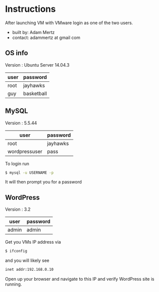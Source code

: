 # Instructions
After launching VM with VMware login as one of the two users.
- built by: Adam Mertz
- contact: adammertz at gmail com

## OS info
Version : Ubuntu Server 14.04.3

| **user** | **password** |
|----------|--------------|
| root     | jayhawks     |
| guy      | basketball   |

## MySQL
Version : 5.5.44

| **user**      | **password** |
|---------------|--------------|
| root          | jayhawks     |
| wordpressuser | pass         |

To login run
```bash
$ mysql -u USERNAME -p
```
It will then prompt you for a password

## WordPress
Version : 3.2

| **user** | **password** |
|----------|--------------|
| admin    | admin        |

Get you VMs IP address via
```bash
$ ifconfig
```
and you will likely see
```bash
inet addr:192.168.0.10
```
Open up your browser and navigate to this IP and verify WordPress site is running.
